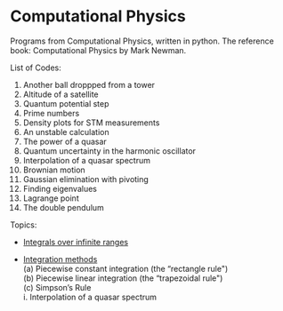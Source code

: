 # Computational Physics
Programs from Computational Physics, written in python. The reference book: Computational Physics by Mark Newman.


List of Codes:

1. Another ball droppped from a tower
2. Altitude of a satellite
3. Quantum potential step
4. Prime numbers
5. Density plots for STM measurements
6. An unstable calculation
7. The power of a quasar
8. Quantum uncertainty in the harmonic oscillator  
9. Interpolation of a quasar spectrum
10. Brownian motion
11. Gaussian elimination with pivoting
12. Finding eigenvalues
13. Lagrange point
14. The double pendulum

Topics:

- [Integrals over infinite ranges](8.-Quantum-uncertainty-in-the-harmonic-oscillator)

- [Integration methods](#7.-The-power-of-a-quasar)  
(a) Piecewise constant integration (the “rectangle rule")  
(b) Piecewise linear integration (the “trapezoidal rule")   
(c) Simpson’s Rule     
    i. Interpolation of a quasar spectrum

